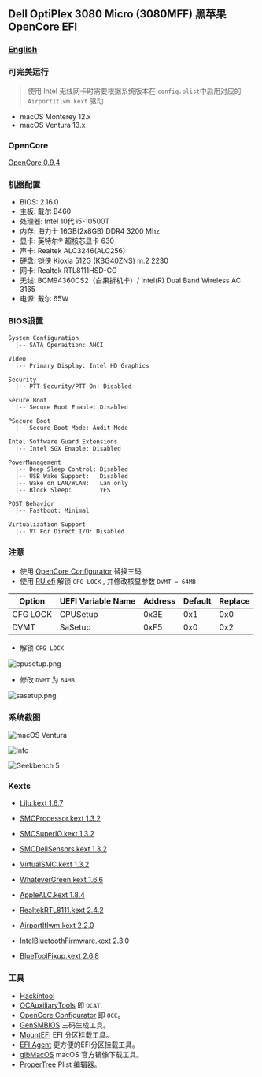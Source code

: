 
## Dell OptiPlex 3080 Micro (3080MFF) 黑苹果 OpenCore EFI


### [English](README.md)

### 可完美运行

> 使用 Intel 无线网卡时需要根据系统版本在 `config.plist`中启用对应的 `AirportItlwm.kext` 驱动

- macOS Monterey 12.x
- macOS Ventura 13.x


### OpenCore

[OpenCore 0.9.4](https://github.com/acidanthera/OpenCorePkg)


### 机器配置

- BIOS: 2.16.0
- 主板: 戴尔 B460
- 处理器: Intel 10代 i5-10500T
- 内存: 海力士 16GB(2x8GB) DDR4 3200 Mhz
- 显卡: 英特尔® 超核芯显卡 630
- 声卡: Realtek ALC3246(ALC256)
- 硬盘: 铠侠 Kioxia 512G (KBG40ZNS) m.2 2230
- 网卡: Realtek RTL8111HSD-CG
- 无线: BCM94360CS2（白果拆机卡）/ Intel(R) Dual Band Wireless AC 3165
- 电源: 戴尔 65W


### BIOS设置

```
System Configuration
  |-- SATA Operaition: AHCI

Video
  |-- Primary Display: Intel HD Graphics

Security
  |-- PTT Security/PTT On: Disabled

Secure Boot
  |-- Secure Boot Enable: Disabled

PSecure Boot
  |-- Secure Boot Mode: Audit Mode

Intel Software Guard Extensions
  |-- Intel SGX Enable: Disabled

PowerManagement
  |-- Deep Sleep Control: Disabled
  |-- USB Wake Support:   Disabled
  |-- Wake on LAN/WLAN:   Lan only
  |-- Block Sleep:        YES

POST Behavior
  |-- Fastboot: Minimal

Virtualization Support
  |-- VT For Direct I/O: Disabled
```


### 注意

- 使用 [OpenCore Configurator](https://mackie100projects.altervista.org/opencore-configurator/) 替换三码 
- 使用 [RU.efi](RU.efi) 解锁 `CFG LOCK` , 并修改核显参数 `DVMT = 64MB` 

Option   | UEFI Variable Name | Address | Default | Replace
---------|--------------------|---------|---------|---------
CFG LOCK | CPUSetup           | 0x3E    | 0x1     | 0x0
DVMT     | SaSetup            | 0xF5    | 0x0     | 0x2

- 解锁 `CFG LOCK`  

![cpusetup.png](Screenshot/cpusetup.png) 

- 修改 `DVMT` 为 `64MB`  

![sasetup.png](Screenshot/sasetup.png) 


### 系统截图

![macOS Ventura](Screenshot/about.png)

![Info](Screenshot/info.png)

![Geekbench 5](Screenshot/geekbench5.png)


### Kexts

- [Lilu.kext 1.6.7](https://github.com/acidanthera/Lilu)

- [SMCProcessor.kext 1.3.2](https://github.com/acidanthera/VirtualSMC)

- [SMCSuperIO.kext 1.3.2](https://github.com/acidanthera/VirtualSMC)

- [SMCDellSensors.kext 1.3.2](https://github.com/acidanthera/VirtualSMC)

- [VirtualSMC.kext 1.3.2](https://github.com/acidanthera/VirtualSMC)

- [WhateverGreen.kext 1.6.6](https://github.com/acidanthera/WhateverGreen)

- [AppleALC.kext 1.8.4](https://github.com/acidanthera/AppleALC)

- [RealtekRTL8111.kext 2.4.2](https://github.com/Mieze/RTL8111_driver_for_OS_X)

- [AirportItlwm.kext 2.2.0](https://github.com/OpenIntelWireless/itlwm)

- [IntelBluetoothFirmware.kext 2.3.0](https://github.com/OpenIntelWireless/IntelBluetoothFirmware)

- [BlueToolFixup.kext 2.6.8](https://github.com/acidanthera/BrcmPatchRAM)

  


### 工具

- [Hackintool](https://github.com/headkaze/Hackintool) 
- [OCAuxiliaryTools](https://github.com/ic005k/OCAuxiliaryTools) 即 `OCAT`.
- [OpenCore Configurator](https://mackie100projects.altervista.org/opencore-configurator/) 即 `OCC`。
- [GenSMBIOS](https://github.com/corpnewt/GenSMBIOS) 三码生成工具。
- [MountEFI](https://github.com/corpnewt/MountEFI) EFI 分区挂载工具。
- [EFI Agent](https://github.com/headkaze/EFI-Agent) 更方便的EFI分区挂载工具。
- [gibMacOS](https://github.com/corpnewt/gibMacOS) macOS 官方镜像下载工具。
- [ProperTree](https://github.com/corpnewt/ProperTree) Plist 编辑器。
